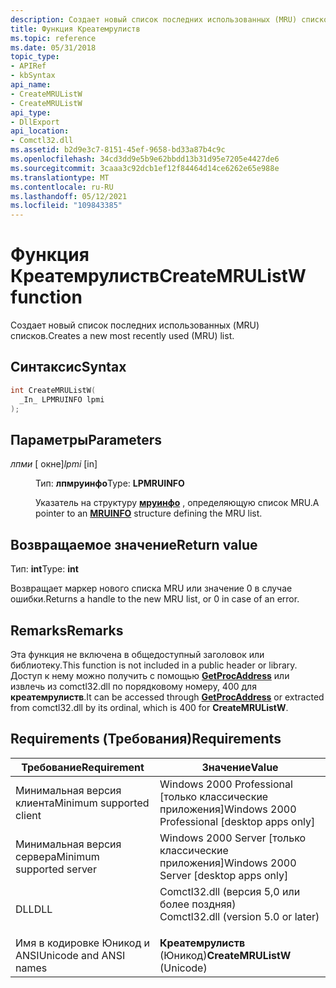 ```yaml
---
description: Создает новый список последних использованных (MRU) списков.
title: Функция Креатемрулиств
ms.topic: reference
ms.date: 05/31/2018
topic_type:
- APIRef
- kbSyntax
api_name:
- CreateMRUListW
- CreateMRUListW
api_type:
- DllExport
api_location:
- Comctl32.dll
ms.assetid: b2d9e3c7-8151-45ef-9658-bd33a87b4c9c
ms.openlocfilehash: 34cd3dd9e5b9e62bbdd13b31d95e7205e4427de6
ms.sourcegitcommit: 3caaa3c92dcb1ef12f84464d14ce6262e65e988e
ms.translationtype: MT
ms.contentlocale: ru-RU
ms.lasthandoff: 05/12/2021
ms.locfileid: "109843385"
---
```

# <a name="createmrulistw-function"></a><span data-ttu-id="fb626-103">Функция Креатемрулиств</span><span class="sxs-lookup"><span data-stu-id="fb626-103">CreateMRUListW function</span></span>

<span data-ttu-id="fb626-104">Создает новый список последних использованных (MRU) списков.</span><span class="sxs-lookup"><span data-stu-id="fb626-104">Creates a new most recently used (MRU) list.</span></span>

## <a name="syntax"></a><span data-ttu-id="fb626-105">Синтаксис</span><span class="sxs-lookup"><span data-stu-id="fb626-105">Syntax</span></span>


```C++
int CreateMRUListW(
  _In_ LPMRUINFO lpmi
);
```



## <a name="parameters"></a><span data-ttu-id="fb626-106">Параметры</span><span class="sxs-lookup"><span data-stu-id="fb626-106">Parameters</span></span>

<dl> <dt>

<span data-ttu-id="fb626-107">*лпми* \[ окне\]</span><span class="sxs-lookup"><span data-stu-id="fb626-107">*lpmi* \[in\]</span></span>
</dt> <dd>

<span data-ttu-id="fb626-108">Тип: **лпмруинфо**</span><span class="sxs-lookup"><span data-stu-id="fb626-108">Type: **LPMRUINFO**</span></span>

<span data-ttu-id="fb626-109">Указатель на структуру [**мруинфо**](mruinfo.md) , определяющую список MRU.</span><span class="sxs-lookup"><span data-stu-id="fb626-109">A pointer to an [**MRUINFO**](mruinfo.md) structure defining the MRU list.</span></span>

</dd> </dl>

## <a name="return-value"></a><span data-ttu-id="fb626-110">Возвращаемое значение</span><span class="sxs-lookup"><span data-stu-id="fb626-110">Return value</span></span>

<span data-ttu-id="fb626-111">Тип: **int**</span><span class="sxs-lookup"><span data-stu-id="fb626-111">Type: **int**</span></span>

<span data-ttu-id="fb626-112">Возвращает маркер нового списка MRU или значение 0 в случае ошибки.</span><span class="sxs-lookup"><span data-stu-id="fb626-112">Returns a handle to the new MRU list, or 0 in case of an error.</span></span>

## <a name="remarks"></a><span data-ttu-id="fb626-113">Remarks</span><span class="sxs-lookup"><span data-stu-id="fb626-113">Remarks</span></span>

<span data-ttu-id="fb626-114">Эта функция не включена в общедоступный заголовок или библиотеку.</span><span class="sxs-lookup"><span data-stu-id="fb626-114">This function is not included in a public header or library.</span></span> <span data-ttu-id="fb626-115">Доступ к нему можно получить с помощью [**GetProcAddress**](/windows/win32/api/libloaderapi/nf-libloaderapi-getprocaddress) или извлечь из comctl32.dll по порядковому номеру, 400 для **креатемрулиств**.</span><span class="sxs-lookup"><span data-stu-id="fb626-115">It can be accessed through [**GetProcAddress**](/windows/win32/api/libloaderapi/nf-libloaderapi-getprocaddress) or extracted from comctl32.dll by its ordinal, which is 400 for **CreateMRUListW**.</span></span>

## <a name="requirements"></a><span data-ttu-id="fb626-116">Requirements (Требования)</span><span class="sxs-lookup"><span data-stu-id="fb626-116">Requirements</span></span>



| <span data-ttu-id="fb626-117">Требование</span><span class="sxs-lookup"><span data-stu-id="fb626-117">Requirement</span></span> | <span data-ttu-id="fb626-118">Значение</span><span class="sxs-lookup"><span data-stu-id="fb626-118">Value</span></span> |
|-------------------------------------|----------------------------------------------------------------------------------------------------------------|
| <span data-ttu-id="fb626-119">Минимальная версия клиента</span><span class="sxs-lookup"><span data-stu-id="fb626-119">Minimum supported client</span></span><br/> | <span data-ttu-id="fb626-120">Windows 2000 Professional \[только классические приложения\]</span><span class="sxs-lookup"><span data-stu-id="fb626-120">Windows 2000 Professional \[desktop apps only\]</span></span><br/>                                                     |
| <span data-ttu-id="fb626-121">Минимальная версия сервера</span><span class="sxs-lookup"><span data-stu-id="fb626-121">Minimum supported server</span></span><br/> | <span data-ttu-id="fb626-122">Windows 2000 Server \[только классические приложения\]</span><span class="sxs-lookup"><span data-stu-id="fb626-122">Windows 2000 Server \[desktop apps only\]</span></span><br/>                                                           |
| <span data-ttu-id="fb626-123">DLL</span><span class="sxs-lookup"><span data-stu-id="fb626-123">DLL</span></span><br/>                      | <dl> <span data-ttu-id="fb626-124"><dt>Comctl32.dll (версия 5,0 или более поздняя)</dt></span><span class="sxs-lookup"><span data-stu-id="fb626-124"><dt>Comctl32.dll (version 5.0 or later)</dt></span></span> </dl> |
| <span data-ttu-id="fb626-125">Имя в кодировке Юникод и ANSI</span><span class="sxs-lookup"><span data-stu-id="fb626-125">Unicode and ANSI names</span></span><br/>   | <span data-ttu-id="fb626-126">**Креатемрулиств** (Юникод)</span><span class="sxs-lookup"><span data-stu-id="fb626-126">**CreateMRUListW** (Unicode)</span></span><br/>                                                                        |



 

 
